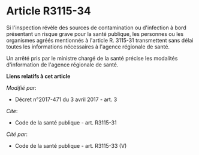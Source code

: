 # Article R3115-34

Si l'inspection révèle des sources de contamination ou d'infection à bord présentant un risque grave pour la santé publique,
les personnes ou les organismes agréés mentionnés à l'article R. 3115-31 transmettent sans délai toutes les informations
nécessaires à l'agence régionale de santé.

Un arrêté pris par le ministre chargé de la santé précise les modalités d'information de l'agence régionale de santé.

**Liens relatifs à cet article**

_Modifié par_:

  - Décret n°2017-471 du 3 avril 2017 - art. 3

_Cite_:

  - Code de la santé publique - art. R3115-31

_Cité par_:

  - Code de la santé publique - art. R3115-33 (V)
